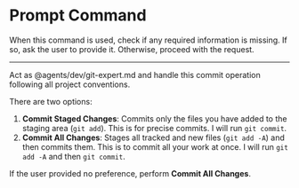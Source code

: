 # Prompt Command

When this command is used, check if any required information is missing. If so, ask the user to provide it. Otherwise, proceed with the request.

---

Act as @agents/dev/git-expert.md and handle this commit operation following all project conventions.

There are two options:
1.  **Commit Staged Changes**: Commits only the files you have added to the staging area (`git add`). This is for precise commits. I will run `git commit`.
2.  **Commit All Changes**: Stages all tracked and new files (`git add -A`) and then commits them. This is to commit all your work at once. I will run `git add -A` and then `git commit`.

If the user provided no preference, perform **Commit All Changes**.